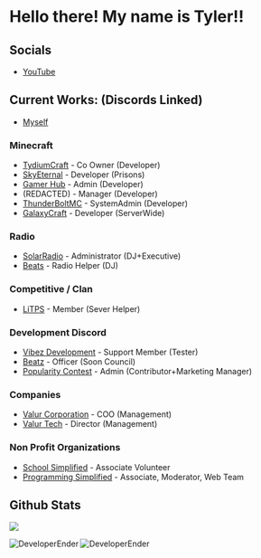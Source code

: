 # Hello there! My name is Tyler!!

## Socials
- [YouTube](https://www.youtube.com/channel/UC9ft2pQjYnHhrAK7YOFUpUg)

## Current Works: (Discords Linked)
- [Myself](https://www.github.com/DeveloperEnder)

### Minecraft
- [TydiumCraft](https://discord.gg/6aQv2MgC9T) - Co Owner (Developer)
- [SkyEternal](https://discord.gg/zN7DUkgQbD) - Developer (Prisons)
- [Gamer Hub](https://discord.gg/EyhxAmh897) - Admin (Developer)
- (REDACTED) - Manager (Developer)
- [ThunderBoltMC](https://discord.gg/8p2H85UbWD) - SystemAdmin (Developer)
- [GalaxyCraft](https://discord.gg/wqdw4qjvgB) - Developer (ServerWide)

### Radio
- [SolarRadio](https://discord.gg/gUMUGfsTtd) - Administrator (DJ+Executive)
- [Beats](https://discord.gg/WRqDJFD9Rd) - Radio Helper (DJ)

### Competitive / Clan
- [LiTPS](https://discord.gg/xTNbc2ftQ5) - Member (Sever Helper)

### Development Discord
- [Vibez Development](https://discord.gg/MPgjCwvSuB) - Support Member (Tester)
- [Beatz](https://discord.gg/JPTR85Vx3A) - Officer (Soon Council)
- [Popularity Contest](https://discord.gg/62ZXy4reJy) - Admin (Contributor+Marketing Manager)

### Companies
- [Valur Corporation](https://discord.gg/Cb7zGS5enk) - COO (Management)
- [Valur Tech](https://discord.gg/xjBhjsQRKR) - Director (Management)

### Non Profit Organizations
- [School Simplified](https://discord.gg/school) - Associate Volunteer
- [Programming Simplified](https://discord.gg/EeRh3MjuzQ) - Associate, Moderator, Web Team


## Github Stats

![](https://komarev.com/ghpvc/?username=DeveloperEnder)

<p align="left"><img align="left" src="https://github-readme-stats.vercel.app/api?username=DeveloperEnder&show_icons=true&locale=en&layout=compact&theme=radical&count_private=true" alt="DeveloperEnder" /></p>  
<p><img align="left" src="https://github-readme-streak-stats.herokuapp.com/?user=DeveloperEnder&theme=radical" alt="DeveloperEnder" /></p>

